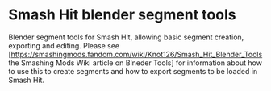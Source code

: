 # Smash Hit blender segment tools

Blender segment tools for Smash Hit, allowing basic segment creation, exporting and editing. Please see [https://smashingmods.fandom.com/wiki/Knot126/Smash_Hit_Blender_Tools the Smashing Mods Wiki article on Blneder Tools] for information about how to use this to create segments and how to export segments to be loaded in Smash Hit.
